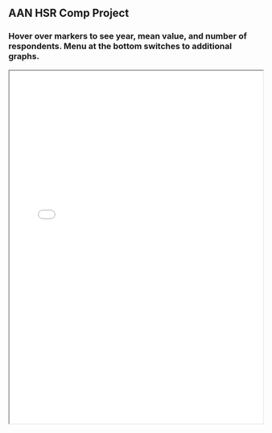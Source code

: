 ## AAN HSR Comp Project

### Hover over markers to see year, mean value, and number of respondents. Menu at the bottom switches to additional graphs.

<iframe src="interactive_graph-7.html" width="100%" height="700"></iframe>
